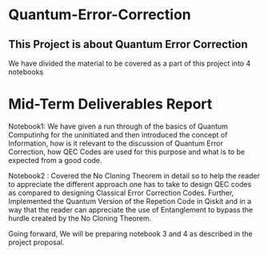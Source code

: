 # Quantum-Error-Correction


## This Project is about Quantum Error Correction 
We have divided the material to be covered as a part of this project into 4 notebooks


# Mid-Term Deliverables Report
Notebook1: We have given a run through of the basics of Quantum Computinhg for the uninitiated and then introduced the concept of Information, how is it relevant to the discussion of Quantum Error Correction, how QEC Codes are used for this purpose and what is to be expected from a good code. 


Notebook2 : Covered the No Cloning Theorem in detail so to help the reader to appreciate the different approach one has to take to design QEC codes as compared to designing Classical Error Correction Codes. Further, Implemented the Quantum Version of the Repetion Code in Qiskit and in a way that the reader can appreciate the use of Entanglement to bypass the hurdle created by the No Cloning Theorem. 

Going forward, We will be preparing notebook 3 and 4 as described in the project proposal. 

